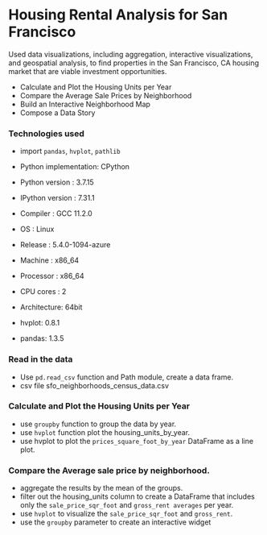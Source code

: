 # Housing Rental Analysis for San Francisco

Used data visualizations, including aggregation, interactive visualizations, and geospatial analysis, to find properties in the San Francisco, CA housing market that are viable investment opportunities.

- Calculate and Plot the Housing Units per Year
- Compare the Average Sale Prices by Neighborhood
- Build an Interactive Neighborhood Map
- Compose a Data Story

### Technologies used

- import `pandas`, `hvplot`, `pathlib`

- Python implementation: CPython
- Python version       : 3.7.15
- IPython version      : 7.31.1

- Compiler    : GCC 11.2.0
- OS          : Linux
- Release     : 5.4.0-1094-azure
- Machine     : x86_64
- Processor   : x86_64
- CPU cores   : 2
- Architecture: 64bit

- hvplot: 0.8.1
- pandas: 1.3.5

### Read in the data
- Use `pd.read_csv` function and Path module, create a data frame. 
- csv file sfo_neighborhoods_census_data.csv 


### Calculate and Plot the Housing Units per Year
- use `groupby` function to group the data by year.
- use `hvplot` function plot the housing_units_by_year.
- use hvplot to plot the `prices_square_foot_by_year` DataFrame as a line plot.

### Compare the Average sale price by neighborhood.
- aggregate the results by the mean of the groups.
- filter out the housing_units column to create a DataFrame that includes only the `sale_price_sqr_foot` and `gross_rent averages` per year.
- use `hvplot` to visualize the `sale_price_sqr_foot` and `gross_rent`. 
- use the `groupby` parameter to create an interactive widget